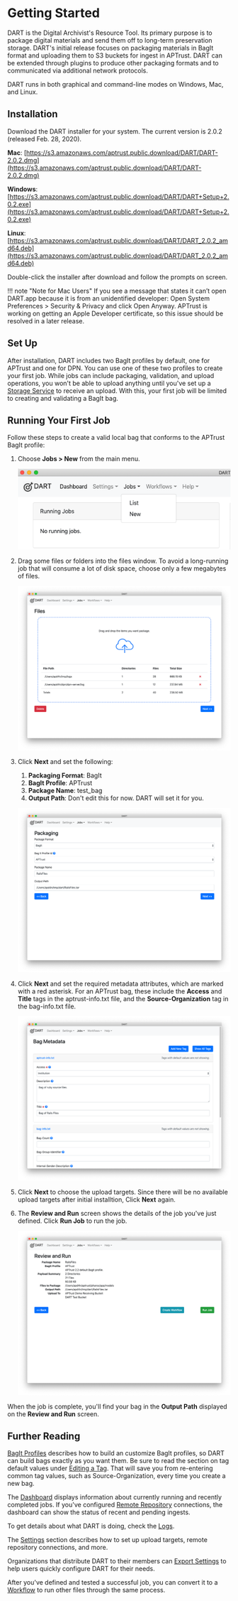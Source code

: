 # Getting Started

DART is the Digital Archivist's Resource Tool. Its primary purpose is to package digital materials and send them off to long-term preservation storage. DART's initial release focuses on packaging materials in BagIt format and uploading them to S3 buckets for ingest in APTrust. DART can be extended through plugins to produce other packaging formats and to communicated via additional network protocols.

DART runs in both graphical and command-line modes on Windows, Mac, and Linux.

## Installation

Download the DART installer for your system. The current version is 2.0.2 (released Feb. 28, 2020).

__Mac__: [https://s3.amazonaws.com/aptrust.public.download/DART/DART-2.0.2.dmg](https://s3.amazonaws.com/aptrust.public.download/DART/DART-2.0.2.dmg)

__Windows__: [https://s3.amazonaws.com/aptrust.public.download/DART/DART+Setup+2.0.2.exe](https://s3.amazonaws.com/aptrust.public.download/DART/DART+Setup+2.0.2.exe)

__Linux__: [https://s3.amazonaws.com/aptrust.public.download/DART/DART_2.0.2_amd64.deb](https://s3.amazonaws.com/aptrust.public.download/DART/DART_2.0.2_amd64.deb)

Double-click the installer after download and follow the prompts on screen.

!!! note "Note for Mac Users"
    If you see a message that states it can’t open DART.app because it is from an unidentified developer: Open System Preferences > Security & Privacy and click Open Anyway. APTrust is working on getting an Apple Developer certificate, so this issue should be resolved in a later release.

## Set Up

After installation, DART includes two BagIt profiles by default, one for APTrust and one for DPN. You can use one of these two profiles to create your first job. While jobs can include packaging, validation, and upload operations, you won't be able to upload anything until you've set up a [Storage Service](settings/storage_services.md) to receive an upload. With this, your first job will be limited to creating and validating a BagIt bag.

## Running Your First Job

Follow these steps to create a valid local bag that conforms to the APTrust BagIt profile:

1. Choose __Jobs &gt; New__ from the main menu.

    ![New job](../img/getting_started/new_job.png)

2. Drag some files or folders into the files window. To avoid a long-running job that will consume a lot of disk space, choose only a few megabytes of files.

    ![Job files](../img/jobs/files.png)

3. Click __Next__ and set the following:

    1. __Packaging Format__: BagIt
    1. __BagIt Profile__: APTrust
    1. __Package Name__: test_bag
    1. __Output Path__: Don't edit this for now. DART will set it for you.

    ![Job packaging](../img/jobs/packaging.png)

4. Click __Next__ and set the required metadata attributes, which are marked with a red asterisk. For an APTrust bag, these include the __Access__ and __Title__ tags in the aptrust-info.txt file, and the __Source-Organization__ tag in the bag-info.txt file.

    ![Job metadata](../img/jobs/metadata.png)

5. Click __Next__ to choose the upload targets. Since there will be no available upload targets after initial installtion, Click __Next__ again.

6. The __Review and Run__ screen shows the details of the job you've just defined. Click __Run Job__ to run the job.

    ![Job run](../img/jobs/run.png)

When the job is complete, you'll find your bag in the __Output Path__ displayed on the __Review and Run__ screen.

## Further Reading

[BagIt Profiles](../bagit/) describes how to build an customize BagIt profiles, so DART can build bags exactly as you want them. Be sure to read the section on tag default values under [Editing a Tag](../bagit/customizing/#editing-a-tag). That will save you from re-entering common tag values, such as Source-Organization, every time you create a new bag.

The [Dashboard](dashboard.md) displays information about currently running and recently completed jobs. If you've configured [Remote Repository](settings/remote_repositories.md) connections, the dashboard can show the status of recent and pending ingests.

To get details about what DART is doing, check the [Logs](logs.md).

The [Settings](settings/index.md) section describes how to set up upload targets, remote repository connections, and more.

Organizations that distribute DART to their members can [Export Settings](settings/index.md) to help users quickly configure DART for their needs.

After you've defined and tested a successful job, you can convert it to a [Workflow](workflows/index.md) to run other files through the same process.
